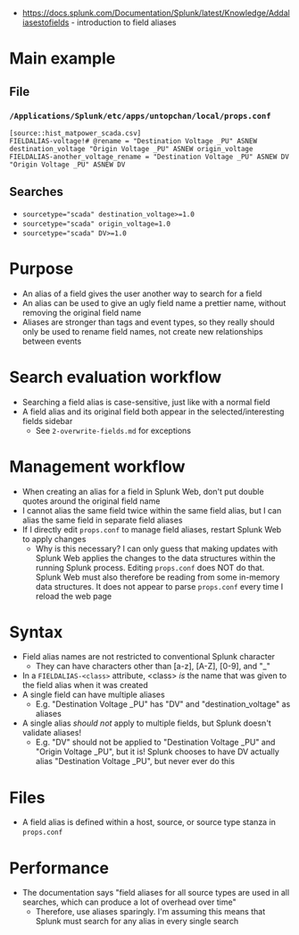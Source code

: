 - https://docs.splunk.com/Documentation/Splunk/latest/Knowledge/Addaliasestofields - introduction to field aliases
# Main example
## File
### `/Applications/Splunk/etc/apps/untopchan/local/props.conf`
```
[source::hist_matpower_scada.csv]
FIELDALIAS-voltage!# @rename = "Destination Voltage _PU" ASNEW destination_voltage "Origin Voltage _PU" ASNEW origin_voltage
FIELDALIAS-another_voltage_rename = "Destination Voltage _PU" ASNEW DV "Origin Voltage _PU" ASNEW DV
```
## Searches
- `sourcetype="scada" destination_voltage>=1.0`
- `sourcetype="scada" origin_voltage=1.0`
- `sourcetype="scada" DV>=1.0`
# Purpose
- An alias of a field gives the user another way to search for a field
- An alias can be used to give an ugly field name a prettier name, without removing the original field name
- Aliases are stronger than tags and event types, so they really should only be used to rename field names, not create new relationships between
  events
# Search evaluation workflow
- Searching a field alias is case-sensitive, just like with a normal field
- A field alias and its original field both appear in the selected/interesting fields sidebar
  - See `2-overwrite-fields.md` for exceptions
# Management workflow
- When creating an alias for a field in Splunk Web, don't put double quotes around the original field name
- I cannot alias the same field twice within the same field alias, but I can alias the same field in separate field aliases
- If I directly edit `props.conf` to manage field aliases, restart Splunk Web to apply changes
  - Why is this necessary? I can only guess that making updates with Splunk Web applies the changes to the data structures within the running Splunk
    process. Editing `props.conf` does NOT do that. Splunk Web must also therefore be reading from some in-memory data structures. It does not appear
    to parse `props.conf` every time I reload the web page
# Syntax
- Field alias names are not restricted to conventional Splunk character
  - They can have characters other than [a-z], [A-Z], [0-9], and "_"
- In a `FIELDALIAS-<class>` attribute, \<class> _is_ the name that was given to the field alias when it was created
- A single field can have multiple aliases
  - E.g. "Destination Voltage _PU" has "DV" and "destination_voltage" as aliases
- A single alias _should not_ apply to multiple fields, but Splunk doesn't validate aliases!
  - E.g. "DV" should not be applied to "Destination Voltage _PU" and "Origin Voltage _PU", but it is! Splunk chooses to have DV actually alias
    "Destination Voltage _PU", but never ever do this
# Files
- A field alias is defined within a host, source, or source type stanza in `props.conf`
# Performance
- The documentation says "field aliases for all source types are used in all searches, which can produce a lot of overhead over time"
  - Therefore, use aliases sparingly. I'm assuming this means that Splunk must search for any alias in every single search
